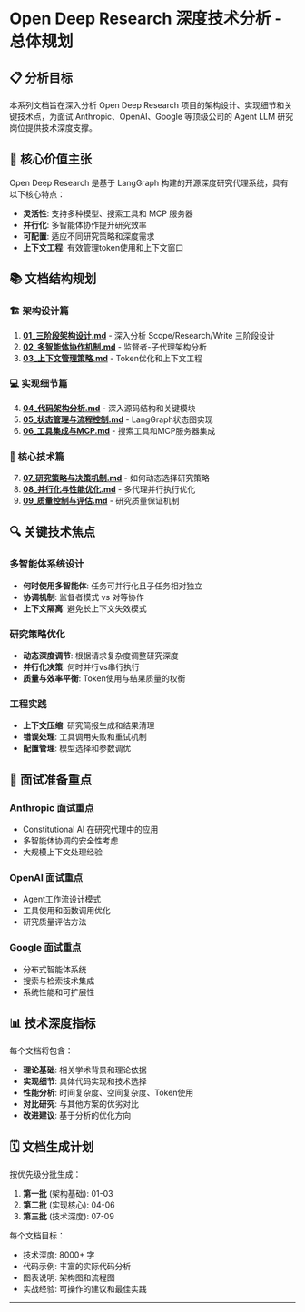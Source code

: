 # Open Deep Research 深度技术分析 - 总体规划

## 📋 分析目标

本系列文档旨在深入分析 Open Deep Research 项目的架构设计、实现细节和关键技术点，为面试 Anthropic、OpenAI、Google 等顶级公司的 Agent LLM 研究岗位提供技术深度支撑。

## 🎯 核心价值主张

Open Deep Research 是基于 LangGraph 构建的开源深度研究代理系统，具有以下核心特点：
- **灵活性**: 支持多种模型、搜索工具和 MCP 服务器
- **并行化**: 多智能体协作提升研究效率
- **可配置**: 适应不同研究策略和深度需求
- **上下文工程**: 有效管理token使用和上下文窗口

## 📚 文档结构规划

### 🏗️ 架构设计篇
1. **[01_三阶段架构设计.md](01_三阶段架构设计.md)** - 深入分析 Scope/Research/Write 三阶段设计
2. **[02_多智能体协作机制.md](02_多智能体协作机制.md)** - 监督者-子代理架构分析
3. **[03_上下文管理策略.md](03_上下文管理策略.md)** - Token优化和上下文工程

### 💻 实现细节篇
4. **[04_代码架构分析.md](04_代码架构分析.md)** - 深入源码结构和关键模块
5. **[05_状态管理与流程控制.md](05_状态管理与流程控制.md)** - LangGraph状态图实现
6. **[06_工具集成与MCP.md](06_工具集成与MCP.md)** - 搜索工具和MCP服务器集成

### 🧠 核心技术篇
7. **[07_研究策略与决策机制.md](07_研究策略与决策机制.md)** - 如何动态选择研究策略
8. **[08_并行化与性能优化.md](08_并行化与性能优化.md)** - 多代理并行执行优化
9. **[09_质量控制与评估.md](09_质量控制与评估.md)** - 研究质量保证机制

## 🔍 关键技术焦点

### 多智能体系统设计
- **何时使用多智能体**: 任务可并行化且子任务相对独立
- **协调机制**: 监督者模式 vs 对等协作
- **上下文隔离**: 避免长上下文失效模式

### 研究策略优化
- **动态深度调节**: 根据请求复杂度调整研究深度
- **并行化决策**: 何时并行vs串行执行
- **质量与效率平衡**: Token使用与结果质量的权衡

### 工程实践
- **上下文压缩**: 研究简报生成和结果清理
- **错误处理**: 工具调用失败和重试机制
- **配置管理**: 模型选择和参数调优

## 🎯 面试准备重点

### Anthropic 面试重点
- Constitutional AI 在研究代理中的应用
- 多智能体协调的安全性考虑
- 大规模上下文处理经验

### OpenAI 面试重点
- Agent工作流设计模式
- 工具使用和函数调用优化
- 研究质量评估方法

### Google 面试重点
- 分布式智能体系统
- 搜索与检索技术集成
- 系统性能和可扩展性

## 📊 技术深度指标

每个文档将包含：
- **理论基础**: 相关学术背景和理论依据
- **实现细节**: 具体代码实现和技术选择
- **性能分析**: 时间复杂度、空间复杂度、Token使用
- **对比研究**: 与其他方案的优劣对比
- **改进建议**: 基于分析的优化方向

## 🗓️ 文档生成计划

按优先级分批生成：
1. **第一批** (架构基础): 01-03
2. **第二批** (实现核心): 04-06  
3. **第三批** (技术深度): 07-09

每个文档目标：
- 技术深度: 8000+ 字
- 代码示例: 丰富的实际代码分析
- 图表说明: 架构图和流程图
- 实战经验: 可操作的建议和最佳实践

---
